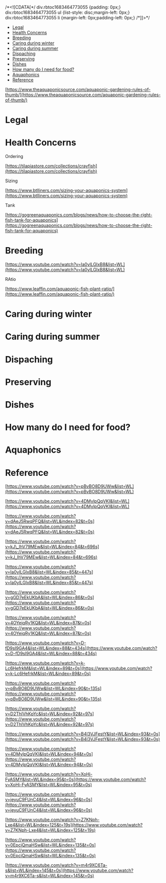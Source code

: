 /\*<!\[CDATA\[\*/ div.rbtoc1683464773055 {padding: 0px;} div.rbtoc1683464773055 ul {list-style: disc;margin-left: 0px;} div.rbtoc1683464773055 li {margin-left: 0px;padding-left: 0px;} /\*\]\]>\*/

*   [Legal](#Fish-Legal)
*   [Health Concerns](#Fish-HealthConcerns)
*   [Breeding](#Fish-Breeding)
*   [Caring during winter](#Fish-Caringduringwinter)
*   [Caring during summer](#Fish-Caringduringsummer)
*   [Dispaching](#Fish-Dispaching)
*   [Preserving](#Fish-Preserving)
*   [Dishes](#Fish-Dishes)
*   [How many do I need for food?](#Fish-HowmanydoIneedforfood?)
*   [Aquaphonics](#Fish-Aquaphonics)
*   [Reference](#Fish-Reference)

[https://www.theaquaponicsource.com/aquaponic-gardening-rules-of-thumb/](https://www.theaquaponicsource.com/aquaponic-gardening-rules-of-thumb/)

Legal
=====

Health Concerns
===============

Ordering

[https://tilapiastore.com/collections/crayfish](https://tilapiastore.com/collections/crayfish)

Sizing

[https://www.btlliners.com/sizing-your-aquaponics-system](https://www.btlliners.com/sizing-your-aquaponics-system)

Tank

[https://gogreenaquaponics.com/blogs/news/how-to-choose-the-right-fish-tank-for-aquaponics](https://gogreenaquaponics.com/blogs/news/how-to-choose-the-right-fish-tank-for-aquaponics)

Breeding
========

[https://www.youtube.com/watch?v=Ia0ylLGIxB8&list=WL](https://www.youtube.com/watch?v=Ia0ylLGIxB8&list=WL)

RAtio

[https://www.leaffin.com/aquaponic-fish-plant-ratio/](https://www.leaffin.com/aquaponic-fish-plant-ratio/)

Caring during winter
====================

Caring during summer
====================

Dispaching
==========

Preserving
==========

Dishes
======

How many do I need for food?
============================

Aquaphonics
===========

Reference
=========

[https://www.youtube.com/watch?v=pBvBO8D9UWw&list=WL](https://www.youtube.com/watch?v=pBvBO8D9UWw&list=WL)

[https://www.youtube.com/watch?v=4DMylpQqVKI&list=WL](https://www.youtube.com/watch?v=4DMylpQqVKI&list=WL)

[https://www.youtube.com/watch?v=dAeJ5RwqPFQ&list=WL&index=82&t=0s](https://www.youtube.com/watch?v=dAeJ5RwqPFQ&list=WL&index=82&t=0s)

[https://www.youtube.com/watch?v=kJ\_IhV79MEw&list=WL&index=84&t=696s](https://www.youtube.com/watch?v=kJ_IhV79MEw&list=WL&index=84&t=696s)

[https://www.youtube.com/watch?v=Ia0ylLGIxB8&list=WL&index=85&t=447s](https://www.youtube.com/watch?v=Ia0ylLGIxB8&list=WL&index=85&t=447s)

[https://www.youtube.com/watch?v=gGD7eEkUKbA&list=WL&index=86&t=0s](https://www.youtube.com/watch?v=gGD7eEkUKbA&list=WL&index=86&t=0s)

[https://www.youtube.com/watch?v=4OYejqRy1KQ&list=WL&index=87&t=0s](https://www.youtube.com/watch?v=4OYejqRy1KQ&list=WL&index=87&t=0s)

[https://www.youtube.com/watch?v=D-fD9sI9GA4&list=WL&index=88&t=434s](https://www.youtube.com/watch?v=D-fD9sI9GA4&list=WL&index=88&t=434s)

[https://www.youtube.com/watch?v=k-Lc6HefrkM&list=WL&index=89&t=0s](https://www.youtube.com/watch?v=k-Lc6HefrkM&list=WL&index=89&t=0s)

[https://www.youtube.com/watch?v=pBvBO8D9UWw&list=WL&index=90&t=135s](https://www.youtube.com/watch?v=pBvBO8D9UWw&list=WL&index=90&t=135s)

[https://www.youtube.com/watch?v=D2ThIVhKpYc&list=WL&index=92&t=97s](https://www.youtube.com/watch?v=D2ThIVhKpYc&list=WL&index=92&t=97s)

[https://www.youtube.com/watch?v=B4l3VJFestY&list=WL&index=93&t=0s](https://www.youtube.com/watch?v=B4l3VJFestY&list=WL&index=93&t=0s)

[https://www.youtube.com/watch?v=4DMylpQqVKI&list=WL&index=94&t=0s](https://www.youtube.com/watch?v=4DMylpQqVKI&list=WL&index=94&t=0s)

[https://www.youtube.com/watch?v=XoHi-FyASMY&list=WL&index=95&t=0s](https://www.youtube.com/watch?v=XoHi-FyASMY&list=WL&index=95&t=0s)

[https://www.youtube.com/watch?v=jeyuC9FUnC4&list=WL&index=96&t=0s](https://www.youtube.com/watch?v=jeyuC9FUnC4&list=WL&index=96&t=0s)

[https://www.youtube.com/watch?v=Z7KNph-Lxe4&list=WL&index=125&t=19s](https://www.youtube.com/watch?v=Z7KNph-Lxe4&list=WL&index=125&t=19s)

[https://www.youtube.com/watch?v=0EpciQmaHSw&list=WL&index=135&t=0s](https://www.youtube.com/watch?v=0EpciQmaHSw&list=WL&index=135&t=0s)

[https://www.youtube.com/watch?v=m4r9XC6Ta-s&list=WL&index=145&t=0s](https://www.youtube.com/watch?v=m4r9XC6Ta-s&list=WL&index=145&t=0s)
